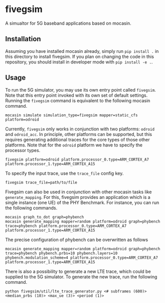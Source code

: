 fivegsim
========

A simualtor for 5G baseband applications based on mocasin.

Installation
------------

Assuming you have installed mocasin already, simply run `pip install .` in this
directory to install fivegsim. If you plan on changing the code in this
repository, you should install in developer mode with `pip install -e .`.

Usage
-----

To run the 5G simulator, you may use its own entry point called `fivegsim`. Note
that this entry point invoked with its own set of default settings. Running the
`fivegsim` command is equivalent to the following mocasin command.
```
mocasin simulate simulation_type=fivegsim mapper=static_cfs platform=odroid
```

Currently, `fivegsim` only works in conjunction with two platforms: `odroid`
and `odroid_acc`. In principle, other platforms can be supported, but this
requires generating additional traces for the core types of those other
platforms. Note that for the `odroid` platform we have to specify the processor
types.
```
fivegsim platform=odroid platform.processor_0.type=ARM_CORTEX_A7 platform.processor_1.type=ARM_CORTEX_A15
```

To specify the input trace, use the `trace_file` config key.
```
fivegsim trace_file=path/to/file
```

Fivegsim can also be used in conjunction with other mocasin tasks like
`generate_mapping`. For this, fivegsim provides an application which is a
single instance (one UE) of the PHY Benchmark. For instance, you can run the
following commands.
```
mocasin graph_to_dot graph=phybench
mocasin generate_mapping mapper=random platform=odroid graph=phybench trace=phybench platform.processor_0.type=ARM_CORTEX_A7 platform.processor_1.type=ARM_CORTEX_A15
```

The precise configuration of phybench can be overwritten as follows
```
mocasin generate_mapping mapper=random platform=odroid graph=phybench trace=phybench phybench.prbs=10 phybench.layers=10 phybench.modulation_scheme=4 platform.processor_0.type=ARM_CORTEX_A7 platform.processor_1.type=ARM_CORTEX_A15
```

There is also a possibility to generate a new LTE trace, which could be supplied
to the 5G simulator. To generate the new trace, run the following command.
```
python fivegsim/util/lte_trace_generator.py <# subframes (600)> <median_prbs (10)> <max_ue (3)> <period (1)>
```
